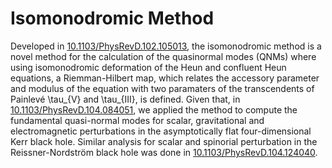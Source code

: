 # Isomonodromic Method

Developed in [10.1103/PhysRevD.102.105013](https://doi.org/10.1103/PhysRevD.102.105013), the isomonodromic method is a novel method for the calculation of the quasinormal modes (QNMs) where using isomonodromic deformation of the Heun and confluent Heun equations, a Riemman-Hilbert map, which relates the accessory parameter and modulus of the equation with two paramaters of the transcendents of Painlevé \tau_{V} and \tau_{III}, is defined. Given that, in [10.1103/PhysRevD.104.084051](https://doi.org/10.1103/PhysRevD.104.084051), we applied the method to compute the fundamental quasi-normal modes for scalar, gravitational and electromagnetic perturbations in the asymptotically flat four-dimensional Kerr black hole. Similar analysis for scalar and spinorial perturbation in the Reissner-Nordström black hole was done in [10.1103/PhysRevD.104.124040](https://doi.org/10.1103/PhysRevD.104.124040).
